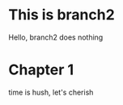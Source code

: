 This is branch2 
============

Hello, branch2 does nothing

Chapter 1 
============

time is hush, let's cherish 
